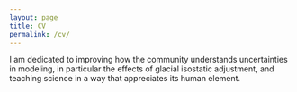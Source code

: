 ```yaml
---
layout: page
title: CV
permalink: /cv/
---
```

I am dedicated to improving how the community understands uncertainties in modeling, in particular the effects of glacial isostatic adjustment, and teaching science in a way that appreciates its human element.
